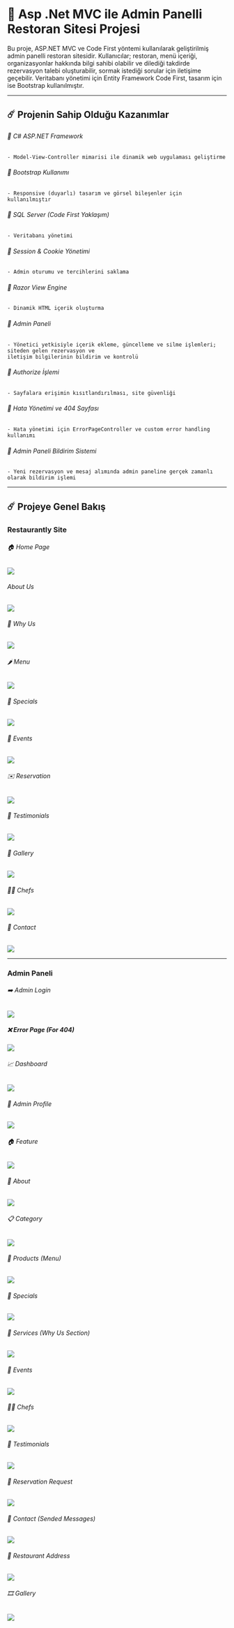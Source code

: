 # 🚀 Asp .Net MVC ile Admin Panelli Restoran Sitesi Projesi

Bu proje, ASP.NET MVC ve Code First yöntemi kullanılarak geliştirilmiş admin panelli restoran sitesidir. Kullanıcılar; restoran, menü içeriği, organizasyonlar hakkında bilgi sahibi olabilir ve dilediği takdirde rezervasyon talebi oluşturabilir, sormak istediği sorular için iletişime geçebilir. 
Veritabanı yönetimi için Entity Framework Code First, tasarım için ise Bootstrap kullanılmıştır. 


-----

## ☄️ Projenin Sahip Olduğu Kazanımlar

###### 🌟 C# ASP.NET Framework

    - Model-View-Controller mimarisi ile dinamik web uygulaması geliştirme
    
###### 🌟 Bootstrap Kullanımı
    - Responsive (duyarlı) tasarım ve görsel bileşenler için kullanılmıştır
    
###### 🌟 SQL Server (Code First Yaklaşım)
    - Veritabanı yönetimi
    
###### 🌟 Session & Cookie Yönetimi 
    - Admin oturumu ve tercihlerini saklama

###### 🌟 Razor View Engine
    - Dinamik HTML içerik oluşturma
    
###### 🌟 Admin Paneli
    - Yönetici yetkisiyle içerik ekleme, güncelleme ve silme işlemleri; siteden gelen rezervasyon ve 
    iletişim bilgilerinin bildirim ve kontrolü

###### 🌟 Authorize İşlemi
    - Sayfalara erişimin kısıtlandırılması, site güvenliği

###### 🌟 Hata Yönetimi ve 404 Sayfası
    - Hata yönetimi için ErrorPageController ve custom error handling kullanımı

###### 🌟 Admin Paneli Bildirim Sistemi
    - Yeni rezervasyon ve mesaj alımında admin paneline gerçek zamanlı olarak bildirim işlemi
    

-----

## ☄️ Projeye Genel Bakış

### Restaurantly Site

###### 🏠 Home Page

<img src="https://github.com/user-attachments/assets/3a90c011-89e5-4b8b-b2f8-efb814453668" width:700>


######  About Us

<img src="https://github.com/user-attachments/assets/6798ea12-a99a-4bbc-9425-dfa50e9a4303" width:700>

###### 🔎 Why Us

<img src="https://github.com/user-attachments/assets/8c6b9ee6-f984-4ea9-981f-48b6f788f88c" width:700>


###### 🌶️ Menu

<img src="https://github.com/user-attachments/assets/52f5eb6b-4ae7-4686-a144-9f8cd2ea1b3b" width:700>


###### 🍜 Specials

<img src="https://github.com/user-attachments/assets/6ebb23e8-eb2b-4ec9-93bc-2f59af75c93b" width:700>


###### 🪩 Events

<img src="https://github.com/user-attachments/assets/1b606983-93aa-47e4-947d-ee17010fc657" width:700>


###### ✉️ Reservation

<img src="https://github.com/user-attachments/assets/505de230-dfc2-4be0-abcd-3db2dafb39ca" width:700>


###### 👤 Testimonials

<img src="https://github.com/user-attachments/assets/e6e8d95a-2a6b-4f33-ab93-686bc7c3de44" width:700>


###### 📸 Gallery

<img src="https://github.com/user-attachments/assets/c67d0a72-8935-4ae2-94e1-1fab93d3e0ba" width:700>


###### 👩‍🍳 Chefs
<img src="https://github.com/user-attachments/assets/de81daba-ce10-4126-a3ef-b1323a0db4a8" width:700>

###### 💬 Contact

<img src="https://github.com/user-attachments/assets/82e16772-3c4a-4f8b-a87a-05ebe018ff8b" width:700>

-----


### Admin Paneli

###### ➡️ Admin Login

<img src="https://github.com/user-attachments/assets/93314cc5-d861-4c70-9125-f1e25a020c85" width:700>

##### ❌ Error Page (For 404)
<img src="https://github.com/user-attachments/assets/aae2832f-164b-4289-8c7e-363be3576349" width:700>


###### 📈 Dashboard

<img src="https://github.com/user-attachments/assets/5102d5e6-9dc2-45bf-bed2-34b8dfd49866" width:700>

###### 🪪 Admin Profile

<img src="https://github.com/user-attachments/assets/52c3aafe-4d10-431f-9e20-3f4881ff5599" width:700>

###### 🏠 Feature

<img src="https://github.com/user-attachments/assets/e8c0cd66-6da1-4cfc-b19c-bebdb34399a6" width:700>


###### 🔎 About 

<img src="https://github.com/user-attachments/assets/e98a39fb-6f93-4182-a8d9-4f1113a6eb65" width:700>


###### 📋 Category

<img src="https://github.com/user-attachments/assets/c867a7ac-2f76-4d24-965e-4c6a0acd51eb" width:700>


###### 🥘 Products (Menu)

<img src="https://github.com/user-attachments/assets/4d5614a8-69d5-486e-8427-6d995b41e836" width:700>


###### 🥗 Specials

<img src="https://github.com/user-attachments/assets/a9961ec5-9327-4e79-9ee6-16e14d83ecb8" width:700>


###### 🔌 Services (Why Us Section)

<img src="https://github.com/user-attachments/assets/f3cdb08a-8eb1-40f6-973b-273af239757e" width:700>


###### 🎉 Events

<img src="https://github.com/user-attachments/assets/5c55be57-3fe4-4743-8130-c52925425da7" width:700>


###### 👨‍🍳 Chefs

<img src="https://github.com/user-attachments/assets/a521c32a-49ed-4ec3-b237-d1fea979799b" width:700>


###### 👤 Testimonials

<img src="https://github.com/user-attachments/assets/e87dde12-e103-4091-82ef-6aaba1c99ed9" width:700>


###### 📮 Reservation Request

<img src="https://github.com/user-attachments/assets/38972d68-e969-498c-9755-3d25892fc539" width:700>

###### 💬 Contact (Sended Messages)

<img src="https://github.com/user-attachments/assets/5a279e99-d803-4fd7-a9b7-eb833bebb507" width:700>


###### 📍 Restaurant Address

<img src="https://github.com/user-attachments/assets/2c28f7d7-14d4-4a8e-890f-d01144fc47f6" width:700>


###### 🎞️ Gallery

<img src="https://github.com/user-attachments/assets/b7eee6f3-01ae-4b3f-b65e-91e3a63e171d" width:700>






